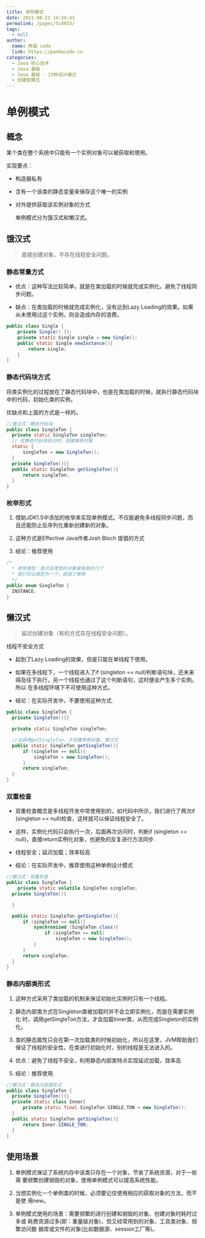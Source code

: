 ```yaml
---
title: 单例模式
date: 2021-08-23 14:34:43
permalink: /pages/5c4933/
tags: 
  - null
author: 
  name: 熊猫 code
  link: https://pandacode.cn
categories: 
  - Java 核心技术
  - Java 基础
  - Java 基础 - 23种设计模式
  - 创建型模式
---
```



# 单例模式

## 概念

某个类在整个系统中只能有一个实例对象可以被获取和使用。

实现要点：

- 构造器私有

- 含有一个该类的静态变量来保存这个唯一的实例

- 对外提供获取该实例对象的方式

  

  单例模式分为饿汉式和懒汉式。

## 饿汉式

> 直接创建对象，不存在线程安全问题。

### 静态常量方式

- 优点：这种写法比较简单，就是在类加载的时候就完成实例化。避免了线程同步问题。

- 缺点：在类加载的时候就完成实例化，没有达到Lazy Loading的效果。如果从未使用过这个实例，则会造成内存的浪费。

```java
public class Single {
    private Single() {};
    private static Single single = new Single();
    public static Single newInstance(){
        return single;
    }
}
```

### 静态代码块方式

将类实例化的过程放在了静态代码块中，也是在类加载的时候，就执行静态代码块中的代码，初始化类的实例。

优缺点和上面的方式是一样的。
    

```java
//饿汉式：静态代码块
public class SingleTon {
  private static SingleTon singleTon;
  // 在静态代码块执行时，创建单例对象
  static {
      singleTon = new SingleTon();
  }
  private SingleTon(){}
  public static SingleTon getSingleTon(){
      return singleTon;
  }
}
```


### 枚举形式

1. 借助JDK1.5中添加的枚举来实现单例模式。不仅能避免多线程同步问题，而
   且还能防止反序列化重新创建新的对象。

2. 这种方式是Effective Java作者Josh Bloch 提倡的方式

3. 结论：推荐使用

```java
/*
  * 枚举类型：表示该类型的对象是有限的几个
  * 我们可以限定为一个，就成了单例
  */
public enum SingleTon {
  INSTANCE;
}
```

## 懒汉式

> 延迟创建对象（有的方式存在线程安全问题）。

线程不安全方式

- 起到了Lazy Loading的效果，但是只能在单线程下使用。

- 如果在多线程下，一个线程进入了if (singleton == null)判断语句块，还未来得及往下执行，另一个线程也通过了这个判断语句，这时便会产生多个实例。所以 在多线程环境下不可使用这种方式。

- 结论：在实际开发中，不要使用这种方式.

```java
public class SingleTon {
  private SingleTon(){}

  private static SingleTon singleTon;

  //当调用getSingleTon，才创建单例对象，懒汉式
  public static SingleTon getSingleTon(){
      if (singleTon == null){
          singleTon = new SingleTon();
      }
      return singleTon;
  }
}
```


### 双重检查

- 双重检查概念是多线程开发中常使用到的，如代码中所示，我们进行了两次if (singleton == null)检查，这样就可以保证线程安全了。

- 这样，实例化代码只会执行一次，后面再次访问时，判断if (singleton == null)，直接return实例化对象，也避免的反复进行方法同步.

- 线程安全；延迟加载；效率较高

- 结论：在实际开发中，推荐使用这种单例设计模式

```java
//懒汉式：双重检查
public class SingleTon {
	private static volatile SingleTon singleTon;
  private SingleTon(){

  }

  public static SingleTon getSingleTon(){
      if (singleTon == null){
          synchronized (SingleTon.class){
              if (singleTon == null)
                  singleTon = new SingleTon();
          }
      }
      return singleTon;
  }
}
```
### 静态内部类形式

1. 这种方式采用了类加载的机制来保证初始化实例时只有一个线程。

2. 静态内部类方式在Singleton类被加载时并不会立即实例化，而是在需要实例化
   时，调用getSingleTon方法，才会加载Inner类，从而完成Singleton的实例化。

3. 类的静态属性只会在第一次加载类的时候初始化，所以在这里，JVM帮助我们
   保证了线程的安全性，在类进行初始化时，别的线程是无法进入的。

4. 优点：避免了线程不安全，利用静态内部类特点实现延迟加载，效率高

5. 结论：推荐使用.

```java
//懒汉式：静态内部类形式
public class SingleTon {
  private SingleTon(){}
  private static class Inner{
      private static final SingleTon SINGLE_TON = new SingleTon();
  }
  public static SingleTon getSingleTon(){
      return Inner.SINGLE_TON;
  }
}
```
## 使用场景

1. 单例模式保证了系统内存中该类只存在一个对象，节省了系统资源，对于一些需
   要频繁创建销毁的对象，使用单例模式可以提高系统性能。

2. 当想实例化一个单例类的时候，必须要记住使用相应的获取对象的方法，而不是使
   用new。

3. 单例模式使用的场景：需要频繁的进行创建和销毁的对象、创建对象时耗时过多或
   耗费资源过多(即：重量级对象)，但又经常用到的对象、工具类对象、频繁访问数
   据库或文件的对象(比如数据源、session工厂等)。